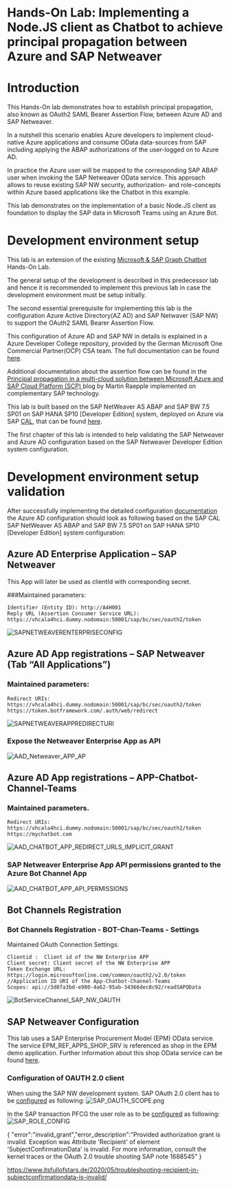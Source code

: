 # Hands-On Lab: Implementing a Node.JS client as Chatbot to achieve principal propagation between Azure and SAP Netweaver 

# Introduction 
This Hands-On lab demonstrates how to establish principal propagation, also known as OAuth2 SAML Bearer Assertion Flow, between Azure AD and SAP Netweaver. 

In a nutshell this scenario enables Azure developers to implement cloud-native Azure applications and consume OData data-sources from SAP including applying the ABAP authorizations of the user-logged on to Azure AD. 

In practice the Azure user will be mapped to the corresponding SAP ABAP user when invoking the SAP Netweaver OData service. This approach allows to reuse existing SAP NW security, authorization- and role-concepts within Azure based applications like the Chatbot in this example. 

This lab demonstrates on the implementation of a basic Node.JS client as foundation to display the SAP data in Microsoft Teams using an Azure Bot. 

# Development environment setup 
This lab is an extension of the existing [Microsoft & SAP Graph Chatbot]( https://github.com/ROBROICH/TEAMS-Chatbot-Microsoft-SAP-Graph) Hands-On Lab. 

The general setup of the development is described in this predecessor lab and hence it is recommended to implement this previous lab in case the development environment must be setup initially.

The second essential prerequisite for implementing this lab is the configuration Azure Active Directory(AZ AD) and SAP Netwaver (SAP NW) to support the OAuth2 SAML Bearer Assertion Flow. 

This configuration of Azure AD and SAP NW in details is explained in a Azure Developer College repository, provided by the German Microsoft One Commercial Partner(OCP) CSA team. 
The full documentation can be found [here]( https://github.com/azuredevcollege/SAP). 
 
Additional documentation about the assertion flow can be found in the 
[Principal propagation in a multi-cloud solution between Microsoft Azure and SAP Cloud Platform (SCP)
]( https://blogs.sap.com/2020/07/17/principal-propagation-in-a-multi-cloud-solution-between-microsoft-azure-and-sap-cloud-platform-scp/) blog by Martin Raepple implemented on complementary SAP technology. 


This lab is built based on the SAP NetWeaver AS ABAP and SAP BW 7.5 SP01 on SAP HANA SP10 [Developer Edition] system, deployed on Azure via SAP [CAL]( https://cal.sap.com/), that can be found [here]( https://blogs.sap.com/2013/05/16/developer-trial-editions-sap-netweaver-application-server-abap-and-sap-business-warehouse-powered-by-sap-hana/). 

The first chapter of this lab is intended to help validating the SAP Netweaver and Azure AD configuration based on the SAP Netweaver Developer Edition system configuration.

# Development environment setup validation
After successfully implementing the detailed configuration [documentation]( https://github.com/azuredevcollege/SAP) the Azure AD configuration should look as following based on the SAP CAL SAP NetWeaver AS ABAP and SAP BW 7.5 SP01 on SAP HANA SP10 [Developer Edition] system configuration:

## Azure AD Enterprise Application – SAP Netweaver 
This App will later be used as clientId with corresponding secret. 

###Maintained parameters:

```
Identifier (Entity ID): http://A4H001
Reply URL (Assertion Consumer Service URL):
https://vhcala4hci.dummy.nodomain:50001/sap/bc/sec/oauth2/token
```

![SAPNETWEAVERENTERPRISECONFIG]( https://github.com/ROBROICH/Teams-Chatbot-SAP-NW-Principal-Propagation/blob/master/images/AAD_Netweaver_Config.png)

## Azure AD App registrations – SAP Netweaver (Tab “All Applications”)
### Maintained parameters:



```
Redirect URIs:
https://vhcala4hci.dummy.nodomain:50001/sap/bc/sec/oauth2/token
https://token.botframework.com/.auth/web/redirect
```

![SAPNETWEAVERAPPREDIRECTURI]( https://github.com/ROBROICH/Teams-Chatbot-SAP-NW-Principal-Propagation/blob/master/images/AAD_Netweaver_APP_REDIRECT_URLS_IMPLICIT_GRANTS.png)
### Expose the Netweaver Enterprise App as API
![ AAD_Netweaver_APP_AP]( https://github.com/ROBROICH/Teams-Chatbot-SAP-NW-Principal-Propagation/blob/master/images/AAD_Netweaver_APP_API.png)

## Azure AD App registrations – APP-Chatbot-Channel-Teams

### Maintained parameters. 

```
Redirect URIs:
https://vhcala4hci.dummy.nodomain:50001/sap/bc/sec/oauth2/token
https://mychatbot.com

```

![ AAD_CHATBOT_APP_REDIRECT_URLS_IMPLICIT_GRANT
]( https://github.com/ROBROICH/Teams-Chatbot-SAP-NW-Principal-Propagation/blob/master/images/AAD_CHATBOT_APP_REDIRECT_URLS_IMPLICIT_GRANTS.png)
### SAP Netweaver  Enterprise App API permissions granted to the Azure Bot Channel App
![ AAD_CHATBOT_APP_API_PERMISSIONS]( https://github.com/ROBROICH/Teams-Chatbot-SAP-NW-Principal-Propagation/blob/master/images/AAD_CHATBOT_APP_API_PERMISSIONS.png
)

## Bot Channels Registration
### Bot Channels Registration - BOT-Chan-Teams - Settings
Maintained OAuth Connection Settings:
```
Clientid :  Client id of the NW Enterprise APP 
Client secret: Client secret of the NW Enterprise APP 
Token Exchange URL: https://login.microsoftonline.com/common/oauth2/v2.0/token
//Application ID URI of the App-Chatbot-Channel-Teams 
Scopes: api://3d8fa3bd-e980-4a62-95ab-34366dec8c92/readSAPOData
```

![ BotServiceChannel_SAP_NW_OAUTH]( https://github.com/ROBROICH/Teams-Chatbot-SAP-NW-Principal-Propagation/blob/master/images/BotServiceChannel_SAP_NW_OAUTH.png)

## SAP Netweaver Configuration 
This lab uses a SAP Enterprise Procurement Model (EPM) OData service. 
The service EPM_REF_APPS_SHOP_SRV is referenced as shop in the EPM demo application. Further information about this shop OData service can be found [here]( https://developers.sap.com/tutorials/odata-02-exploration-epm.html
).
### Configuration of OAUTH 2.0 client
When using the SAP NW development system. SAP OAuth 2.0 client has to be [configured]( https://github.com/azuredevcollege/SAP/blob/master/sap-oauth-saml-flow/SAPConfiguration/README.md#configure-scopes-in-sap
)
as following:
![ SAP_OAUTH_SCOPE.png]( https://github.com/ROBROICH/Teams-Chatbot-SAP-NW-Principal-Propagation/blob/master/images/SAP_OAUTH_SCOPE.png)

In the SAP transaction PFCG the user role as to be [configured]( https://github.com/azuredevcollege/SAP/blob/master/sap-oauth-saml-flow/SAPConfiguration/README.md#generate-user
)
as following:
![ SAP_ROLE_CONFIG]( https://github.com/ROBROICH/Teams-Chatbot-SAP-NW-Principal-Propagation/blob/master/images/SAP_ROLE_CONFIG.png)




{ "error":"invalid_grant","error_description":"Provided authorization grant is invalid. Exception was Attribute 'Recipient' of element 'SubjectConfirmationData' is invalid. For more information, consult the kernel traces or the OAuth 2.0 trouble shooting SAP note 1688545" }

https://www.itsfullofstars.de/2020/05/troubleshooting-recipient-in-subjectconfirmationdata-is-invalid/


